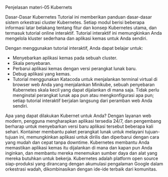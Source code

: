 Penjelasan materi-05 Kubernets


Dasar-Dasar Kubernetes
Tutorial ini memberikan panduan dasar-dasar sistem orkestrasi cluster Kubernetes. Setiap modul berisi beberapa informasi latar belakang tentang fitur dan konsep Kubernetes utama, dan termasuk tutorial online interaktif. Tutorial interaktif ini memungkinkan Anda mengelola kluster sederhana dan aplikasi kemas untuk Anda sendiri.

Dengan menggunakan tutorial interaktif, Anda dapat belajar untuk:

- Menyebarkan aplikasi kemas pada sebuah cluster.
- Skala penyebaran.
- Perbarui aplikasi kemas dengan versi perangkat lunak baru.
- Debug aplikasi yang kemas.
- Tutorial menggunakan Katacoda untuk menjalankan terminal virtual di browser web Anda yang menjalankan Minikube, sebuah penyebaran Kubernetes skala kecil yang dapat dijalankan di mana saja. Tidak perlu menginstal perangkat lunak apa pun atau mengkonfigurasi apa pun; setiap tutorial interaktif berjalan langsung dari peramban web Anda sendiri.


Apa yang dapat dilakukan Kubernet untuk Anda?
Dengan layanan web modern, pengguna mengharapkan aplikasi tersedia 24/7, dan pengembang berharap untuk menyebarkan versi baru aplikasi tersebut beberapa kali sehari. Kontainer membantu paket perangkat lunak untuk melayani tujuan-tujuan ini, memungkinkan aplikasi untuk dirilis dan diperbarui dengan cara yang mudah dan cepat tanpa downtime. Kubernetes membantu Anda memastikan aplikasi kemas itu dijalankan di mana dan kapan pun Anda inginkan, dan membantu mereka menemukan sumber daya dan alat yang mereka butuhkan untuk bekerja. Kubernetes adalah platform open source siap-produksi yang dirancang dengan akumulasi pengalaman Google dalam orkestrasi wadah, dikombinasikan dengan ide-ide terbaik dari komunitas.
